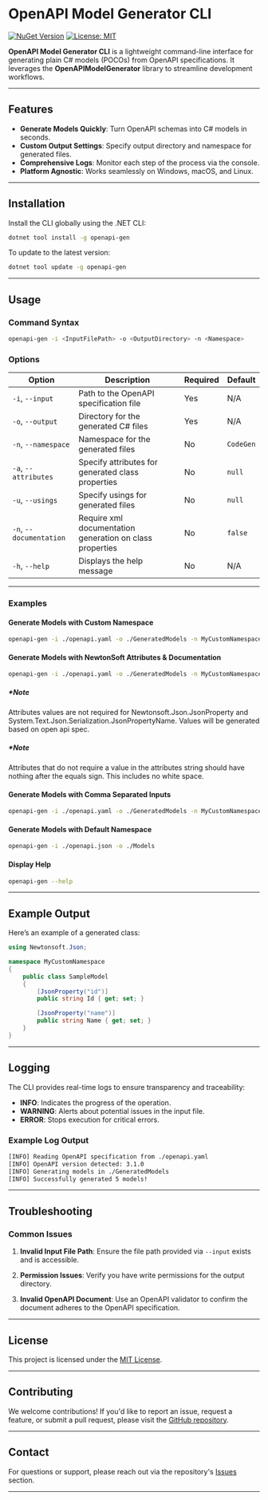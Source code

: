 
# OpenAPI Model Generator CLI

[![NuGet Version](https://img.shields.io/nuget/v/OpenAPIModelGenerator.svg?style=flat-square)](https://www.nuget.org/packages/OpenAPIModelCLI/)
[![License: MIT](https://img.shields.io/badge/license-MIT-blue.svg)](LICENSE)

**OpenAPI Model Generator CLI** is a lightweight command-line interface for generating plain C# models (POCOs) from OpenAPI specifications. It leverages the **OpenAPIModelGenerator** library to streamline development workflows.

---

## Features

- **Generate Models Quickly**: Turn OpenAPI schemas into C# models in seconds.
- **Custom Output Settings**: Specify output directory and namespace for generated files.
- **Comprehensive Logs**: Monitor each step of the process via the console.
- **Platform Agnostic**: Works seamlessly on Windows, macOS, and Linux.

---

## Installation

Install the CLI globally using the .NET CLI:

```sh
dotnet tool install -g openapi-gen
```

To update to the latest version:

```sh
dotnet tool update -g openapi-gen
```

---

## Usage

### Command Syntax

```sh
openapi-gen -i <InputFilePath> -o <OutputDirectory> -n <Namespace>
```

### Options

| Option                  | Description                                              | Required | Default   |
| ----------------------- | -------------------------------------------------------- | -------- | --------- |
| `-i`, `--input`         | Path to the OpenAPI specification file                   | Yes      | N/A       |
| `-o`, `--output`        | Directory for the generated C# files                     | Yes      | N/A       |
| `-n`, `--namespace`     | Namespace for the generated files                        | No       | `CodeGen` |
| `-a`, `--attributes`    | Specify attributes for generated class properties        | No       | `null`    |
| `-u`, `--usings`        | Specify usings for generated files                       | No       | `null`    |
| `-n`, `--documentation` | Require xml documentation generation on class properties | No       | `false`   |
| `-h`, `--help`          | Displays the help message                                | No       | N/A       |

---

### Examples

#### Generate Models with Custom Namespace

```sh
openapi-gen -i ./openapi.yaml -o ./GeneratedModels -n MyCustomNamespace
```

#### Generate Models with NewtonSoft Attributes & Documentation

```sh
openapi-gen -i ./openapi.yaml -o ./GeneratedModels -n MyCustomNamespace -a JsonProperty= -u Newtonsoft.Json -n true
```
##### *Note
Attributes values are not required for Newtonsoft.Json.JsonProperty and System.Text.Json.Serialization.JsonPropertyName. Values will be generated based on open api spec.

##### *Note
Attributes that do not require a value in the attributes string should have nothing after the equals sign. This includes no white space.

#### Generate Models with Comma Separated Inputs

```sh
openapi-gen -i ./openapi.yaml -o ./GeneratedModels -n MyCustomNamespace -a JsonProperty=,CustomAttribute=Include -u Newtonsoft.Json,System.Text.Json.Serializaton -n true
```

#### Generate Models with Default Namespace

```sh
openapi-gen -i ./openapi.json -o ./Models
```

#### Display Help

```sh
openapi-gen --help
```

---

## Example Output

Here’s an example of a generated class:

```csharp
using Newtonsoft.Json;

namespace MyCustomNamespace
{
    public class SampleModel
    {
        [JsonProperty("id")]
        public string Id { get; set; }

        [JsonProperty("name")]
        public string Name { get; set; }
    }
}
```

---

## Logging

The CLI provides real-time logs to ensure transparency and traceability:
- **INFO**: Indicates the progress of the operation.
- **WARNING**: Alerts about potential issues in the input file.
- **ERROR**: Stops execution for critical errors.

### Example Log Output

```sh
[INFO] Reading OpenAPI specification from ./openapi.yaml
[INFO] OpenAPI version detected: 3.1.0
[INFO] Generating models in ./GeneratedModels
[INFO] Successfully generated 5 models!
```

---

## Troubleshooting

### Common Issues

1. **Invalid Input File Path**:
   Ensure the file path provided via `--input` exists and is accessible.

2. **Permission Issues**:
   Verify you have write permissions for the output directory.

3. **Invalid OpenAPI Document**:
   Use an OpenAPI validator to confirm the document adheres to the OpenAPI specification.

---

## License

This project is licensed under the [MIT License](LICENSE).

---

## Contributing

We welcome contributions! If you'd like to report an issue, request a feature, or submit a pull request, please visit the [GitHub repository](https://github.com/yourusername/OpenAPIModelGeneratorCLI).

---

## Contact

For questions or support, please reach out via the repository's [Issues](https://github.com/yourusername/OpenAPIModelGeneratorCLI/issues) section.

---
